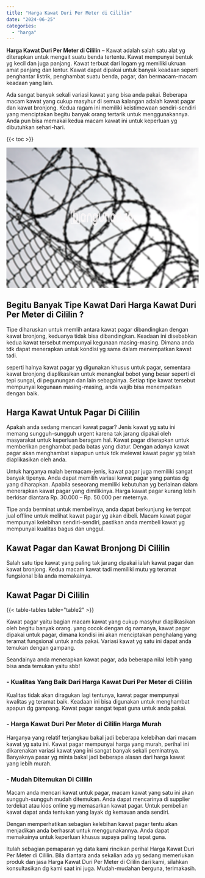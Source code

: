 ```yaml
---
title: "Harga Kawat Duri Per Meter di Cililin"
date: "2024-06-25"
categories: 
  - "harga"
---
```


**Harga Kawat Duri Per Meter di Cililin** – Kawat adalah salah satu alat yg diterapkan untuk mengait suatu benda tertentu. Kawat mempunyai bentuk yg kecil dan juga panjang. Kawat terbuat dari logam yg memiliki ukruan amat panjang dan lentur. Kawat dapat dipakai untuk banyak keadaan seperti penghantar listrik, penghambat suatu benda, pagar, dan bermacam-macam keadaan yang lain.

Ada sangat banyak sekali variasi kawat yang bisa anda pakai. Beberapa macam kawat yang cukup masyhur di semua kalangan adalah kawat pagar dan kawat bronjong. Kedua ragam ini memiliki keistimewaan sendiri-sendiri yang menciptakan begitu banyak orang tertarik untuk menggunakannya. Anda pun bisa memakai kedua macam kawat ini untuk keperluan yg dibutuhkan sehari-hari.

{{< toc >}}

![Harga Kawat Duri Per Meter di Cililin](/images/jual-kawat-murah39.png)

## Begitu Banyak Tipe Kawat Dari Harga Kawat Duri Per Meter di Cililin ?

Tipe diharuskan untuk memlih antara kawat pagar dibandingkan dengan kawat bronjong, keduanya tidak bisa dibandingkan. Keadaan ini disebabkan kedua kawat tersebut mempunyai kegunaan masing-masing. Dimana anda tdk dapat menerapkan untuk kondisi yg sama dalam menempatkan kawat tadi.

seperti halnya kawat pagar yg digunakan khusus untuk pagar, sementara kawat bronjong diaplikasikan untuk menangkal bobot yang besar seperti di tepi sungai, di pegunungan dan lain sebagainya. Setiap tipe kawat tersebut mempunyai kegunaan masing-masing, anda wajib bisa menempatkan dengan baik.

## Harga Kawat Untuk Pagar Di Cililin

Apakah anda sedang mencari kawat pagar? Jenis kawat yg satu ini memang sungguh-sungguh urgent karena tak jarang dipakai oleh masyarakat untuk keperluan beragam hal. Kawat pagar diterapkan untuk memberikan penghambat pada batas yang diatur. Dengan adanya kawat pagar akan menghambat siapapun untuk tdk melewat kawat pagar yg telah diaplikasikan oleh anda.

Untuk harganya malah bermacam-jenis, kawat pagar juga memiliki sangat banyak tipenya. Anda dapat memilih variasi kawat pagar yang pantas dg yang diharapkan. Apabila seseorang memiliki kebutuhan yg berlainan dalam menerapkan kawat pagar yang dimilikinya. Harga kawat pagar kurang lebih berkisar diantara Rp. 30.000 – Rp. 50.000 per meternya.

Tipe anda berminat untuk membelinya, anda dapat berkunjung ke tempat jual offline untuk melihat kawat pagar yg akan dibeli. Macam kawat pagar mempunyai kelebihan sendiri-sendiri, pastikan anda membeli kawat yg mempunyai kualitas bagus dan unggul.

## Kawat Pagar dan Kawat Bronjong Di Cililin

Salah satu tipe kawat yang paling tak jarang dipakai ialah kawat pagar dan kawat bronjong. Kedua macam kawat tadi memiliki mutu yg teramat fungsional bila anda memakainya.

## Kawat Pagar Di Cililin

{{< table-tables table="table2" >}}

Kawat pagar yaitu bagian macam kawat yang cukup masyhur diaplikasikan oleh begitu banyak orang. yang cocok dengan dg namanya, kawat pagar dipakai untuk pagar, dimana kondisi ini akan menciptakan penghalang yang teramat fungsional untuk anda pakai. Variasi kawat yg satu ini dapat anda temukan dengan gampang.

Seandainya anda menerapkan kawat pagar, ada beberapa nilai lebih yang bisa anda temukan yaitu sbb!

### \- Kualitas Yang Baik Dari Harga Kawat Duri Per Meter di Cililin

Kualitas tidak akan diragukan lagi tentunya, kawat pagar mempunyai kwalitas yg teramat baik. Keadaan ini bisa digunakan untuk menghambat apapun dg gampang. Kawat pagar sangat tepat guna untuk anda pakai.

### \- Harga Kawat Duri Per Meter di Cililin Harga Murah

Harganya yang relatif terjangkau bakal jadi beberapa kelebihan dari macam kawat yg satu ini. Kawat pagar mempunyai harga yang murah, perihal ini dikarenakan variasi kawat yang ini sangat banyak sekali peminatnya. Banyaknya pasar yg minta bakal jadi beberapa alasan dari harga kawat yang lebih murah.

### \- Mudah Ditemukan Di Cililin

Macam anda mencari kawat untuk pagar, macam kawat yang satu ini akan sungguh-sungguh mudah ditemukan. Anda dapat mencarinya di supplier terdekat atau kios online yg memasarkan kawat pagar. Untuk pembelian kawat dapat anda tentukan yang layak dg kemauan anda sendiri.

Dengan memperhatikan sebagian kelebihan kawat pagar tentu akan menjadikan anda berhasrat untuk menggunakannya. Anda dapat memakainya untuk keperluan khusus supaya paling tepat guna.

Itulah sebagian pemaparan yg data kami rincikan perihal Harga Kawat Duri Per Meter di Cililin. Bila diantara anda sekalian ada yg sedang memerlukan produk dan jasa Harga Kawat Duri Per Meter di Cililin dari kami, silahkan konsultasikan dg kami saat ini juga. Mudah-mudahan berguna, terimakasih.
